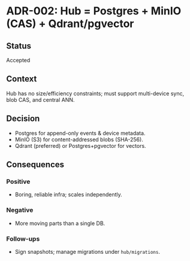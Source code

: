 # ADR-002: Hub = Postgres + MinIO (CAS) + Qdrant/pgvector

## Status
Accepted

## Context
Hub has no size/efficiency constraints; must support multi-device sync, blob CAS, and central ANN.

## Decision
- Postgres for append-only events & device metadata.
- MinIO (S3) for content-addressed blobs (SHA-256).
- Qdrant (preferred) or Postgres+pgvector for vectors.

## Consequences
### Positive
- Boring, reliable infra; scales independently.
### Negative
- More moving parts than a single DB.
### Follow-ups
- Sign snapshots; manage migrations under `hub/migrations`.
